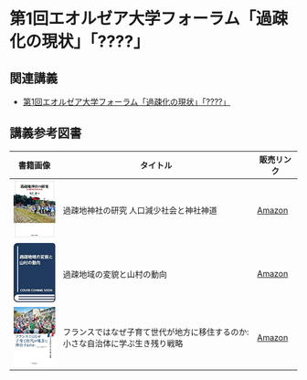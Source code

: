 # 第1回エオルゼア大学フォーラム「過疎化の現状」「????」
## 関連講義
- [第1回エオルゼア大学フォーラム「過疎化の現状」「????」](../text/17.html)

## 講義参考図書
|  書籍画像  |  タイトル  |  販売リンク  |
| ---- | ---- |  ----  |
|  ![過疎地神社の研究 人口減少社会と神社神道](./image/08/01.jpg)  |  過疎地神社の研究 人口減少社会と神社神道  |  [Amazon](https://amzn.to/360NLwe)  |
|  ![過疎地域の変貌と山村の動向](./image/08/02.jpg)  |  過疎地域の変貌と山村の動向  |  [Amazon](https://amzn.to/370yriC)  |
|  ![フランスではなぜ子育て世代が地方に移住するのか: 小さな自治体に学ぶ生き残り戦略](./image/08/03.jpg)  |  フランスではなぜ子育て世代が地方に移住するのか: 小さな自治体に学ぶ生き残り戦略  |  [Amazon](https://amzn.to/3l1fYaJ)  |
